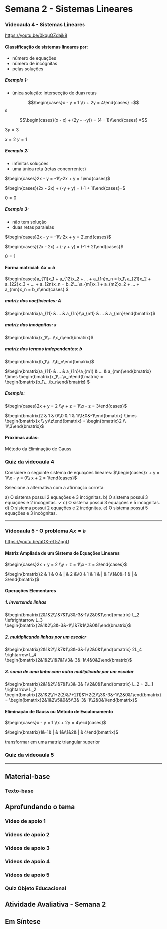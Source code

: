 # Semana 2 - Sistemas Lineares

### Videoaula 4 - Sistemas Lineares
https://youtu.be/0kquQZdajk8

#### Classificação de sistemas lineares por:
- número de equações
- número de incógnitas
- pelas soluções

##### Exemplo 1:
- única solução: intersecção de duas retas


$$\begin{cases}x - y = 1 \\x + 2y = 4\end{cases} =$$s


$$\begin{cases}(x - x) + (2y - (-y)) = (4 - 1)\\\end{cases} =$$

$3y = 3$

$x = 2$
$y = 1$

##### Exemplo 2: 
- infinitas soluções
- uma única reta (retas concorrentes)

$\begin{cases}2x - y = -1\\-2x + y = 1\end{cases}$

$\begin{cases}(2x - 2x) + (-y + y) = (-1 + 1)\end{cases}=$

$0 = 0$

##### Exemplo 3:
- não tem solução
- duas retas paralelas

$\begin{cases}2x - y = -1\\-2x + y = 2\end{cases}$

$\begin{cases}(2x - 2x) + (-y + y) = (-1 + 2)\end{cases}$

$0 = 1$

#### Forma matricial: $Ax = b$

$\begin{cases}a_{11}x_1 + a_{12}x_2 + ... + a_{1n}x_n = b_1\\ a_{21}x_2 + a_{22}x_3 + ... + a_{2n}x_n = b_2\\...\\a_{m1}x_1 + a_{m2}x_2 + ... + a_{mn}x_n = b_n\end{cases}
$

##### matriz dos coeficientes: $A$
$\begin{bmatrix}a_{11} & ... & a_{1n}\\a_{m1} & ... & a_{mn}\end{bmatrix}$

##### matriz das incógnitas: $x$
$\begin{bmatrix}x_1\\...\\x_n\end{bmatrix}$

##### matriz dos termos independentes: $b$
$\begin{bmatrix}b_1\\...\\b_n\end{bmatrix}$

$\begin{bmatrix}a_{11} & ... & a_{1n}\\a_{m1} & ... & a_{mn}\end{bmatrix} \times \begin{bmatrix}x_1\\...\\x_n\end{bmatrix} = \begin{bmatrix}b_1\\...\\b_n\end{bmatrix} $

##### Exemplo:
$\begin{cases}2x + y = 2 \\y + z = 1\\x - z = 3\end{cases}$

$\begin{bmatrix}2 & 1 & 0\\0 & 1 & 1\\1&0&-1\end{bmatrix} \times \begin{bmatrix}x \\ y\\z\end{bmatrix} = \begin{bmatrix}2 \\ 1\\3\end{bmatrix}$

#### Próximas aulas:
Método da Eliminação de Gauss


### Quiz da videoaula 4

Considere o seguinte sistema de equações lineares: 
$\begin{cases}x + y = 1\\x - y = 0\\ x + 2 = 1\end{cases}$

Selecione a alternativa com a afirmação correta:

a) O sistema possui 2 equações e 3 incógnitas.
b) O sistema possui 3 equações e 2 incógnitas. &check;
c) O sistema possui 3 equações e 5 incógnitas.
d) O sistema possui 2 equações e 2 incógnitas. 
e) O sistema possui 5 equações e 3 incógnitas.

---

### Videoaula 5 - O problema $Ax = b$
https://youtu.be/qDX-eT5ZpgU

#### Matriz Ampliada de um Sistema de Equações Lineares
$\begin{cases}2x + y = 2 \\y + z = 1\\x - z = 3\end{cases}$

$\begin{bmatrix}2 & 1 & 0 & | & 2 &\\0 & 1 & 1 & | & 1\\1&0&-1 & | & 3\end{bmatrix}$

#### Operações Elementares
##### 1. invertendo linhas
$\begin{bmatrix}2&1&2\\1&7&1\\3&-3&-1\\2&0&1\end{bmatrix}  L_2 \leftrightarrow L_3 \begin{bmatrix}2&1&2\\3&-3&-1\\1&7&1\\2&0&1\end{bmatrix}$

##### 2. multiplicando linhas por um escalar
$\begin{bmatrix}2&1&2\\1&7&1\\3&-3&-1\\2&0&1\end{bmatrix}  2L_4 \rightarrow L_4 \begin{bmatrix}2&1&2\\1&7&1\\3&-3&-1\\4&0&2\end{bmatrix}$

##### 3. soma de uma linha com outra multiplicada por um escalar
$\begin{bmatrix}2&1&2\\1&7&1\\3&-3&-1\\2&0&1\end{bmatrix} L_2 + 2L_1 \rightarrow L_2 \begin{bmatrix}2&1&2\\1+2(2)&7+2(1)&1+2(2)\\3&-3&-1\\2&0&1\end{bmatrix}= \begin{bmatrix}2&1&2\\5&9&5\\3&-3&-1\\2&0&1\end{bmatrix}$

#### Eliminação de Gauss ou Método de Escalonamento
$\begin{cases}x - y = 1 \\x + 2y = 4\end{cases}$

$\begin{bmatrix}1&-1& | & 1&\\1&2& | & 4\end{bmatrix}$

transformar em uma matriz triangular superior


### Quiz da videoaula 5

---

## Material-base
### Texto-base

## Aprofundando o tema
### Vídeo de apoio 1
### Vídeos de apoio 2
### Vídeos de apoio 3
### Vídeos de apoio 4
### Vídeos de apoio 5
### Quiz Objeto Educacional

## Atividade Avaliativa - Semana 2

## Em Síntese
